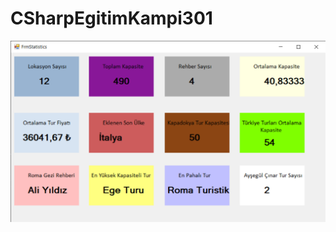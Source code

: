 # CSharpEgitimKampi301
![Proje Görseli](https://raw.githubusercontent.com/ipekmelisayilmaz/CSharpEgitimKampi301/refs/heads/master/CsharpEgitimKampiEFTravelImage.png)
